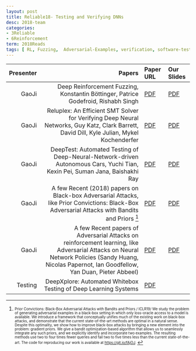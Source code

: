 ```yaml
---
layout: post
title: Reliable18- Testing and Verifying DNNs
desc: 2018-team
categories:
- 3Reliable
- 6Reinforcement
term: 2018Reads
tags: [ RL, Fuzzing,  Adversarial-Examples, verification, software-testing, black-box, white-box ]
---
```



| Presenter | Papers | Paper URL| Our Slides |
| -----: | ---------------------------: | :----- | :----- |
| GaoJi |  Deep Reinforcement Fuzzing, Konstantin Böttinger, Patrice Godefroid, Rishabh Singh | [PDF](https://arxiv.org/abs/1801.04589) |  [PDF]({{site.baseurl}}/MoreTalksTeam/Ji/Ji_RLTesting.pdf) | 
| GaoJi | Reluplex: An Efficient SMT Solver for Verifying Deep Neural Networks, Guy Katz, Clark Barrett, David Dill, Kyle Julian, Mykel Kochenderfer  | [PDF](https://arxiv.org/abs/1702.01135) |  [PDF]({{site.baseurl}}/MoreTalksTeam/Ji/Ji_VerifyML.pdf) | 
| GaoJi | DeepTest: Automated Testing of Deep-Neural-Network-driven Autonomous Cars, Yuchi Tian, Kexin Pei, Suman Jana, Baishakhi Ray  | [PDF](https://arxiv.org/abs/1708.08559) |  [PDF]({{site.baseurl}}/MoreTalksTeam/Ji/Ji-DeepTest.pdf) | 
| GaoJi | A few Recent (2018) papers on Black-box Adversarial Attacks, like Prior Convictions: Black-Box Adversarial Attacks with Bandits and Priors [^1]| [PDF](https://arxiv.org/abs/1807.07978) |  [PDF]({{site.baseurl}}/MoreTalksTeam/Ji/JIBlack-boxAE.pdf) | 
| GaoJi | A few Recent papers of Adversarial Attacks on reinforcement learning, like Adversarial Attacks on Neural Network Policies (Sandy Huang, Nicolas Papernot, Ian Goodfellow, Yan Duan, Pieter Abbeel)| [PDF](https://arxiv.org/abs/1702.02284) |  [PDF]({{site.baseurl}}/MoreTalksTeam/Ji/JI-RLAE.pdf) | 
| Testing | DeepXplore: Automated Whitebox Testing of Deep Learning Systems | [PDF](https://arxiv.org/abs/1705.06640) |  |


[^1]: <sub><sup> Prior Convictions: Black-Box Adversarial Attacks with Bandits and Priors / ICLR19/ We study the problem of generating adversarial examples in a black-box setting in which only loss-oracle access to a model is available. We introduce a framework that conceptually unifies much of the existing work on black-box attacks, and demonstrate that the current state-of-the-art methods are optimal in a natural sense. Despite this optimality, we show how to improve black-box attacks by bringing a new element into the problem: gradient priors. We give a bandit optimization-based algorithm that allows us to seamlessly integrate any such priors, and we explicitly identify and incorporate two examples. The resulting methods use two to four times fewer queries and fail two to five times less than the current state-of-the-art. The code for reproducing our work is available at https://git.io/fAjOJ. </sup></sub>
